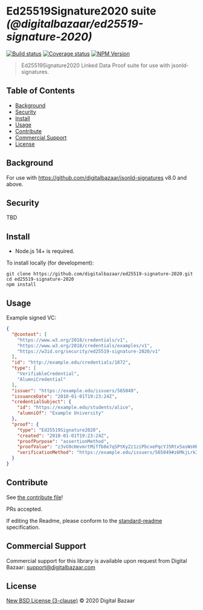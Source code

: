 # Ed25519Signature2020 suite _(@digitalbazaar/ed25519-signature-2020)_

[![Build status](https://img.shields.io/github/workflow/status/digitalbazaar/ed25519-signature-2020/Node.js%20CI)](https://github.com/digitalbazaar/ed25519-signature-2020/actions?query=workflow%3A%22Node.js+CI%22)
[![Coverage status](https://img.shields.io/codecov/c/github/digitalbazaar/ed25519-signature-2020)](https://codecov.io/gh/digitalbazaar/ed25519-signature-2020)
[![NPM Version](https://img.shields.io/npm/v/@digitalbazaar/ed25519-signature-2020.svg)](https://npm.im/digitalbazaar/ed25519-signature-2020)

> Ed25519Signature2020 Linked Data Proof suite for use with jsonld-signatures.

## Table of Contents

- [Background](#background)
- [Security](#security)
- [Install](#install)
- [Usage](#usage)
- [Contribute](#contribute)
- [Commercial Support](#commercial-support)
- [License](#license)

## Background

For use with https://github.com/digitalbazaar/jsonld-signatures v8.0 and above.

## Security

TBD

## Install

- Node.js 14+ is required.

To install locally (for development):

```
git clone https://github.com/digitalbazaar/ed25519-signature-2020.git
cd ed25519-signature-2020
npm install
```

## Usage

Example signed VC:

```json
{
  "@context": [
    "https://www.w3.org/2018/credentials/v1",
    "https://www.w3.org/2018/credentials/examples/v1",
    "https://w3id.org/security/ed25519-signature-2020/v1"
  ],
  "id": "http://example.edu/credentials/1872",
  "type": [
    "VerifiableCredential",
    "AlumniCredential"
  ],
  "issuer": "https://example.edu/issuers/565049",
  "issuanceDate": "2010-01-01T19:23:24Z",
  "credentialSubject": {
    "id": "https://example.edu/students/alice",
    "alumniOf": "Example University"
  },
  "proof": {
    "type": "Ed25519Signature2020",
    "created": "2010-01-01T19:23:24Z",
    "proofPurpose": "assertionMethod",
    "proofValue": "z3vG9cHevmrtMiTfb8e7qSPtKyZz1ziPbcxePqcYJ5Rtx5asWsHFq6rPfj8GaPxXkYqvb7qu2dFYg9amc1dpqQhsY",
    "verificationMethod": "https://example.edu/issuers/565049#z6MkjLrk3gKS2nnkeWcmcxiZPGskmesDpuwRBorgHxUXfxnG"
  }
}
```

## Contribute

See [the contribute file](https://github.com/digitalbazaar/bedrock/blob/master/CONTRIBUTING.md)!

PRs accepted.

If editing the Readme, please conform to the
[standard-readme](https://github.com/RichardLitt/standard-readme) specification.

## Commercial Support

Commercial support for this library is available upon request from
Digital Bazaar: support@digitalbazaar.com

## License

[New BSD License (3-clause)](LICENSE) © 2020 Digital Bazaar
